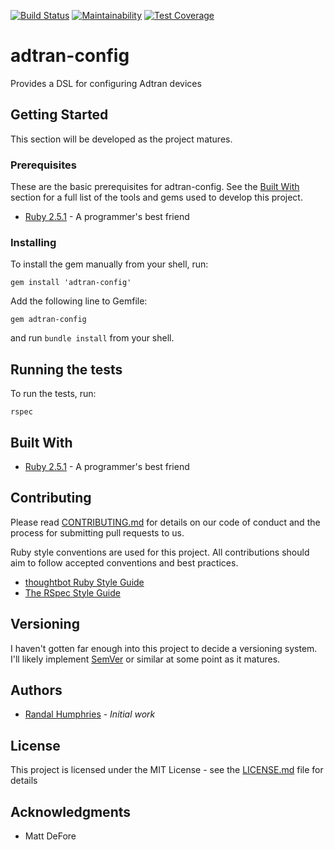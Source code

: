 [![Build Status](https://travis-ci.org/randalhumphries/adtran-config.svg?branch=master)](https://travis-ci.org/randalhumphries/adtran-config) [![Maintainability](https://api.codeclimate.com/v1/badges/48243fc3f1486f72b825/maintainability)](https://codeclimate.com/github/randalhumphries/adtran-config/maintainability) [![Test Coverage](https://api.codeclimate.com/v1/badges/48243fc3f1486f72b825/test_coverage)](https://codeclimate.com/github/randalhumphries/adtran-config/test_coverage)

# adtran-config
Provides a DSL for configuring Adtran devices

## Getting Started

This section will be developed as the project matures.

### Prerequisites

These are the basic prerequisites for adtran-config. See the [Built With](#built-with) section for a full list of the tools and gems used to develop this project.

* [Ruby 2.5.1](https://ruby-lang.org/en/) - A programmer's best friend

### Installing

To install the gem manually from your shell, run:

```
gem install 'adtran-config'
```

Add the following line to Gemfile:

```
gem adtran-config
```
and run `bundle install` from your shell.

## Running the tests

To run the tests, run:

```
rspec
```

## Built With

* [Ruby 2.5.1](https://ruby-lang.org/en/) - A programmer's best friend

## Contributing

Please read [CONTRIBUTING.md](https://github.com/randalhumphries/adtran-config/blob/master/CONTRIBUTING.md) for details on our code of conduct and the process for submitting pull requests to us.

Ruby style conventions are used for this project. All contributions should aim to follow accepted conventions and best practices.

* [thoughtbot Ruby Style Guide](https://github.com/thoughtbot/guides/tree/master/style/ruby)
* [The RSpec Style Guide](https://github.com/reachlocal/rspec-style-guide)

## Versioning

I haven't gotten far enough into this project to decide a versioning system. I'll likely implement [SemVer](http://semver.org/) or similar at some point as it matures.

## Authors

* [Randal Humphries](https://github.com/randalhumphries) - *Initial work*

## License

This project is licensed under the MIT License - see the [LICENSE.md](LICENSE.md) file for details

## Acknowledgments

* Matt DeFore
